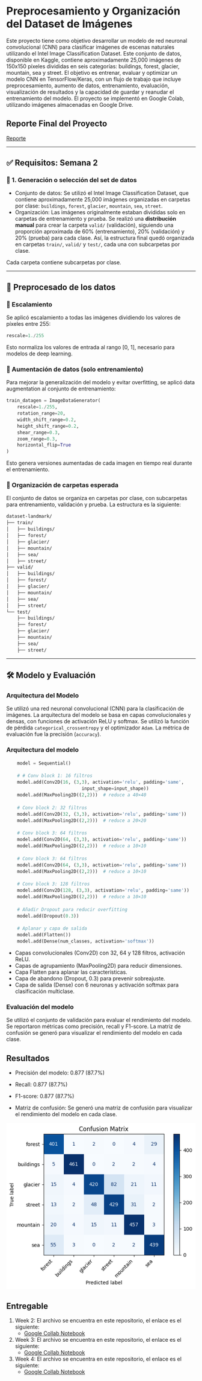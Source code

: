 # Preprocesamiento y Organización del Dataset de Imágenes

Este proyecto tiene como objetivo desarrollar un modelo de red neuronal convolucional (CNN) para clasificar imágenes de escenas naturales utilizando el Intel Image Classification Dataset. Este conjunto de datos, disponible en Kaggle, contiene aproximadamente 25,000 imágenes de 150x150 píxeles divididas en seis categorías: buildings, forest, glacier, mountain, sea y street. El objetivo es entrenar, evaluar y optimizar un modelo CNN en TensorFlow/Keras, con un flujo de trabajo que incluye preprocesamiento, aumento de datos, entrenamiento, evaluación, visualización de resultados y la capacidad de guardar y reanudar el entrenamiento del modelo. El proyecto se implementó en Google Colab, utilizando imágenes almacenadas en Google Drive.

## Reporte Final del Proyecto

[Reporte](https://github.com/DHurtado714-itesm/tc3002b/blob/main/report.pdf)

---

## ✅ Requisitos: Semana 2

### 📁 1. Generación o selección del set de datos

- Conjunto de datos: Se utilizó el Intel Image Classification Dataset, que contiene aproximadamente 25,000 imágenes organizadas en carpetas por clase: `buildings`, `forest`, `glacier`, `mountain`, `sea`, `street`.
- Organización: Las imágenes originalmente estaban divididas solo en carpetas de entrenamiento y prueba. Se realizó una **distribución manual** para crear la carpeta `valid/` (validación), siguiendo una proporción aproximada de 60% (entrenamiento), 20% (validación) y 20% (prueba) para cada clase. Así, la estructura final quedó organizada en carpetas `train/`, `valid/` y `test/`, cada una con subcarpetas por clase.

Cada carpeta contiene subcarpetas por clase.

---

## 🔧 Preprocesado de los datos

### 📐 Escalamiento

Se aplicó escalamiento a todas las imágenes dividiendo los valores de píxeles entre 255:

```python
rescale=1./255
```

Esto normaliza los valores de entrada al rango [0, 1], necesario para modelos de deep learning.

### 🔁 Aumentación de datos (solo entrenamiento)

Para mejorar la generalización del modelo y evitar overfitting, se aplicó data augmentation al conjunto de entrenamiento:

```python
train_datagen = ImageDataGenerator(
    rescale=1./255,
    rotation_range=20,
    width_shift_range=0.2,
    height_shift_range=0.2,
    shear_range=0.3,
    zoom_range=0.3,
    horizontal_flip=True
)
```

Esto genera versiones aumentadas de cada imagen en tiempo real durante el entrenamiento.

### 📂 Organización de carpetas esperada

El conjunto de datos se organiza en carpetas por clase, con subcarpetas para entrenamiento, validación y prueba. La estructura es la siguiente:

```bash
dataset-landmark/
├── train/
│   ├── buildings/
│   ├── forest/
│   ├── glacier/
│   ├── mountain/
│   ├── sea/
│   ├── street/
├── valid/
│   ├── buildings/
│   ├── forest/
│   ├── glacier/
│   ├── mountain/
│   ├── sea/
│   ├── street/
└── test/
    ├── buildings/
    ├── forest/
    ├── glacier/
    ├── mountain/
    ├── sea/
    ├── street/
```

---

## 🛠️ Modelo y Evaluación

### Arquitectura del Modelo

Se utilizó una red neuronal convolucional (CNN) para la clasificación de imágenes. La arquitectura del modelo se basa en capas convolucionales y densas, con funciones de activación ReLU y softmax.
Se utilizó la función de pérdida `categorical_crossentropy` y el optimizador `Adam`. La métrica de evaluación fue la precisión (`accuracy`).

### Arquitectura del modelo

```python
    model = Sequential()

    # # Conv block 1: 16 filtros
    model.add(Conv2D(16, (3,3), activation='relu', padding='same',
                            input_shape=input_shape))
    model.add(MaxPooling2D((2,2)))  # reduce a 40×40

    # Conv block 2: 32 filtros
    model.add(Conv2D(32, (3,3), activation='relu', padding='same'))
    model.add(MaxPooling2D((2,2)))  # reduce a 20×20

    # Conv block 3: 64 filtros
    model.add(Conv2D(64, (3,3), activation='relu', padding='same'))
    model.add(MaxPooling2D((2,2)))  # reduce a 10×10

    # Conv block 3: 64 filtros
    model.add(Conv2D(64, (3,3), activation='relu', padding='same'))
    model.add(MaxPooling2D((2,2)))  # reduce a 10×10

    # Conv block 3: 128 filtros
    model.add(Conv2D(128, (3,3), activation='relu', padding='same'))
    model.add(MaxPooling2D((2,2)))  # reduce a 10×10

    # Añadir Dropout para reducir overfitting
    model.add(Dropout(0.3))

    # Aplanar y capa de salida
    model.add(Flatten())
    model.add(Dense(num_classes, activation='softmax'))
```

- Capas convolucionales (Conv2D) con 32, 64 y 128 filtros, activación ReLU.
- Capas de agrupamiento (MaxPooling2D) para reducir dimensiones.
- Capa Flatten para aplanar las características.
- Capa de abandono (Dropout, 0.3) para prevenir sobreajuste.
- Capa de salida (Dense) con 6 neuronas y activación softmax para clasificación multiclase.

### Evaluación del modelo

Se utilizó el conjunto de validación para evaluar el rendimiento del modelo. Se reportaron métricas como precisión, recall y F1-score. La matriz de confusión se generó para visualizar el rendimiento del modelo en cada clase.

## Resultados

- Precisión del modelo: 0.877 (87.7%)
- Recall: 0.877 (87.7%)
- F1-score: 0.877 (87.7%)

- Matriz de confusión: Se generó una matriz de confusión para visualizar el rendimiento del modelo en cada clase.

![Matriz de Confusión](image.png)

## Entregable

1. Week 2: El archivo se encuentra en este repositorio, el enlace es el siguiente:
   - [Google Collab Notebook](https://github.com/DHurtado714-itesm/tc3002b/blob/main/data-processing.ipynb)
2. Week 3: El archivo se encuentra en este repositorio, el enlace es el siguiente:
   - [Google Collab Notebook](https://github.com/DHurtado714-itesm/tc3002b/blob/main/main.ipynb)
3. Week 4: El archivo se encuentra en este repositorio, el enlace es el siguiente:
   - [Google Collab Notebook](https://github.com/DHurtado714-itesm/tc3002b/blob/main/vgg_model.ipynb)
